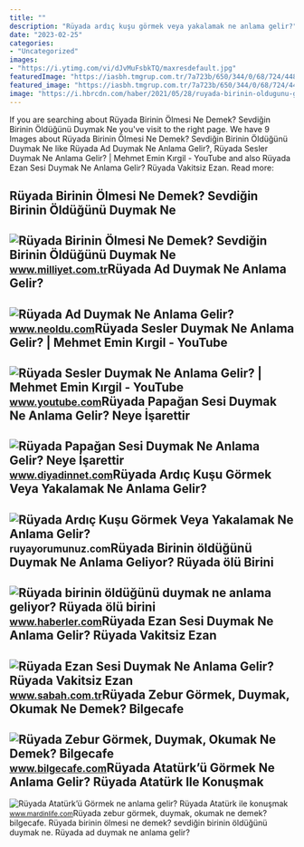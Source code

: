 ```yaml
---
title: ""
description: "Rüyada ardıç kuşu görmek veya yakalamak ne anlama gelir?"
date: "2023-02-25"
categories:
- "Uncategorized"
images:
- "https://i.ytimg.com/vi/dJvMuFsbkTQ/maxresdefault.jpg"
featuredImage: "https://iasbh.tmgrup.com.tr/7a723b/650/344/0/68/724/448?u=https://isbh.tmgrup.com.tr/sbh/2021/09/09/ruyada-ezan-sesi-duymak-ne-anlama-gelir-ruyada-vakitsiz-ezan-sesi-duymak-ne-demek-1631185530995.jpg"
featured_image: "https://iasbh.tmgrup.com.tr/7a723b/650/344/0/68/724/448?u=https://isbh.tmgrup.com.tr/sbh/2021/09/09/ruyada-ezan-sesi-duymak-ne-anlama-gelir-ruyada-vakitsiz-ezan-sesi-duymak-ne-demek-1631185530995.jpg"
image: "https://i.hbrcdn.com/haber/2021/05/28/ruyada-birinin-oldugunu-gormek-ne-anlama-geliyor-14163329_8691_amp.jpg"
---
```


If you are searching about Rüyada Birinin Ölmesi Ne Demek? Sevdiğin Birinin Öldüğünü Duymak Ne you've visit to the right page. We have 9 Images about Rüyada Birinin Ölmesi Ne Demek? Sevdiğin Birinin Öldüğünü Duymak Ne like Rüyada Ad Duymak Ne Anlama Gelir?, Rüyada Sesler Duymak Ne Anlama Gelir? | Mehmet Emin Kırgil - YouTube and also Rüyada Ezan Sesi Duymak Ne Anlama Gelir? Rüyada Vakitsiz Ezan. Read more:

Rüyada Birinin Ölmesi Ne Demek? Sevdiğin Birinin Öldüğünü Duymak Ne
-------------------------------------------------------------------

 ![Rüyada Birinin Ölmesi Ne Demek? Sevdiğin Birinin Öldüğünü Duymak Ne](https://i2.milimaj.com/i/milliyet/75/0x410/5f33095d5542871f68690dd6.jpg) <small>www.milliyet.com.tr</small>Rüyada Ad Duymak Ne Anlama Gelir?
---------------------------------

 ![Rüyada Ad Duymak Ne Anlama Gelir?](https://d.neoldu.com/news/73267.jpg) <small>www.neoldu.com</small>Rüyada Sesler Duymak Ne Anlama Gelir? | Mehmet Emin Kırgil - YouTube
--------------------------------------------------------------------

 ![Rüyada Sesler Duymak Ne Anlama Gelir? | Mehmet Emin Kırgil - YouTube](https://i.ytimg.com/vi/dJvMuFsbkTQ/maxresdefault.jpg) <small>www.youtube.com</small>Rüyada Papağan Sesi Duymak Ne Anlama Gelir? Neye İşarettir
----------------------------------------------------------

 ![Rüyada Papağan Sesi Duymak Ne Anlama Gelir? Neye İşarettir](https://www.diyadinnet.com/resim/hayvanlar/kuslar/papagan0.jpg) <small>www.diyadinnet.com</small>Rüyada Ardıç Kuşu Görmek Veya Yakalamak Ne Anlama Gelir?
--------------------------------------------------------

 ![Rüyada Ardıç Kuşu Görmek Veya Yakalamak Ne Anlama Gelir?](https://ruyayorumunuz.com/wp-content/uploads/2022/08/ruyada-ardic-kusu-sesini-duymak.jpeg) <small>ruyayorumunuz.com</small>Rüyada Birinin öldüğünü Duymak Ne Anlama Geliyor? Rüyada ölü Birini
-------------------------------------------------------------------

 ![Rüyada birinin öldüğünü duymak ne anlama geliyor? Rüyada ölü birini](https://i.hbrcdn.com/haber/2021/05/28/ruyada-birinin-oldugunu-gormek-ne-anlama-geliyor-14163329_8691_amp.jpg) <small>www.haberler.com</small>Rüyada Ezan Sesi Duymak Ne Anlama Gelir? Rüyada Vakitsiz Ezan
-------------------------------------------------------------

 ![Rüyada Ezan Sesi Duymak Ne Anlama Gelir? Rüyada Vakitsiz Ezan](https://iasbh.tmgrup.com.tr/7a723b/650/344/0/68/724/448?u=https://isbh.tmgrup.com.tr/sbh/2021/09/09/ruyada-ezan-sesi-duymak-ne-anlama-gelir-ruyada-vakitsiz-ezan-sesi-duymak-ne-demek-1631185530995.jpg) <small>www.sabah.com.tr</small>Rüyada Zebur Görmek, Duymak, Okumak Ne Demek? Bilgecafe
-------------------------------------------------------

 ![Rüyada Zebur Görmek, Duymak, Okumak Ne Demek? Bilgecafe](https://www.bilgecafe.com/wp-content/uploads/2022/06/ruyada-zebur-gormek-768x403.jpg) <small>www.bilgecafe.com</small>Rüyada Atatürk’ü Görmek Ne Anlama Gelir? Rüyada Atatürk Ile Konuşmak
--------------------------------------------------------------------

 ![Rüyada Atatürk’ü Görmek ne anlama gelir? Rüyada Atatürk ile konuşmak](https://www.mardinlife.com/uploads/2021/11/ruyada-ataturku-gormek-ne-anlama-gelir-ruyada-ataturk-ile-konusmak-sesini-duymak-ne-demek-99732.png?234234.234234) <small>www.mardinlife.com</small>Rüyada zebur görmek, duymak, okumak ne demek? bilgecafe. Rüyada birinin ölmesi ne demek? sevdiğin birinin öldüğünü duymak ne. Rüyada ad duymak ne anlama gelir?
